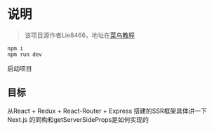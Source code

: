 # 说明
> 该项目源作者Lie8466，地址在[菜鸟教程](https://www.runoob.com)



```
npm i
npm run dev
```
启动项目

## 目标

从React + Redux + React-Router + Express 搭建的SSR框架具体讲一下 Next.js 的同构和getServerSideProps是如何实现的